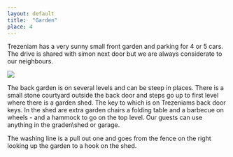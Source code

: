 ```yaml
---
layout: default
title:  "Garden"
place: 4
---
```


Trezeniam has a very sunny small front garden and parking for 4 or 5 cars. The drive is shared with simon next door but we are always considerate to our neighbours.

<img src="{{site.baseurl}}/assets/images/garden.jpg">

The back garden is on several levels and can be steep in places. There is a small stone courtyard outside the back door and steps go up to first level where there is a garden shed. The key to which is on Trezeniams back door keys. In the shed are extra garden chairs a folding table and a barbecue on wheels - and a hammock to go on the top level. Our guests can use anything in the graden\shed or garage.

The washing line is a pull out one and goes from the fence on the right looking up the garden to a hook on the shed. 




